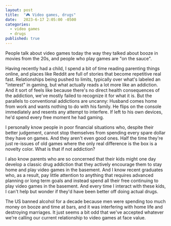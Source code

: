 ```yaml
---
layout: post
title:  "🎮 Video games, drugs"
date:   2023-6-17 2:05:00 -0500
categories:
  - video games
  - drugs
published: true
---
```

People talk about video games today the way they talked about booze in movies from the 20s, and people who play games are "on the sauce".

Having recently had a child, I spend a bit of time reading parenting things online, and places like Reddit are full of stories that become repetitive real fast. Relationships being pushed to limits, typically over what's labeled an "interest" in gaming, but what actually reads a lot more like an addiction. And it sort of feels like because there's no direct health consequences of the addiction, we've mostly failed to recognize it for what it is. But the parallels to conventional addictions are uncanny: Husband comes home from work and wants nothing to do with his family. He flips on the console immediately and resents any attempt to interfere. If left to his own devices, he'd spend every free moment he had gaming.

I personally know people in poor financial situations who, despite their better judgement, cannot stop themselves from spending every spare dollar they have on games. And they aren't even good ones. Half the time they're just re-issues of old games where the only real difference is the box is a novelty color. What is that if not addiction?

I also know parents who are so concerned that their kids might one day develop a classic drug addiction that they actively encourage them to stay home and play video games in the basement. And I know recent graduates who, as a result, pay little attention to anything that requires advanced planning or long term goals and instead spend all their free continuing to play video games in the basement. And every time I interact with these kids, I can't help but wonder if they'd have been better off doing actual drugs.

The US banned alcohol for a decade because men were spending too much money on booze and time at bars, and it was interfering with home life and destroying marriages. It just seems a bit odd that we've accepted whatever we're calling our current relationship to video games at face value.